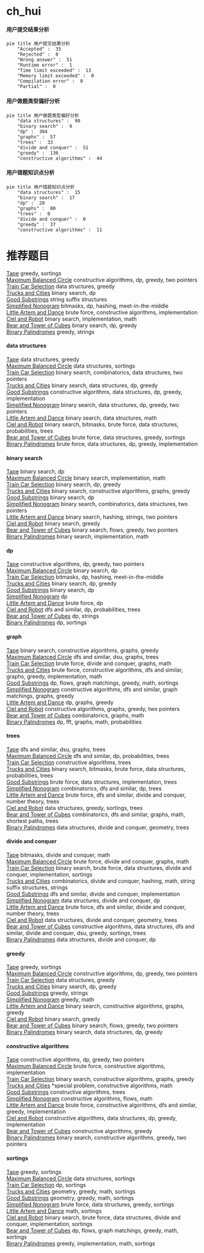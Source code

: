 # ch_hui
<!-- tabs:start -->
#### **用户提交结果分析**

```mermaid
pie title 用户提交结果分析
    "Accepted" :  35
    "Rejected" :  0
    "Wrong answer" :  51
    "Runtime error" :  1
    "Time limit exceeded" :  13
    "Memory limit exceeded" :  0
    "Compilation error" :  0
    "Partial" :  0
```
#### **用户做题类型偏好分析**

```mermaid
pie title 用户做题类型偏好分析
    "data structures" :  90
    "binary search" :  9
    "dp" :  304
    "graphs" :  57
    "trees" :  33
    "divide and conquer" :  51
    "greedy" :  136
    "constructive algorithms" :  44
```
#### **用户错题知识点分析**

```mermaid
pie title 用户错题知识点分析
    "data structures" :  15
    "binary search" :  17
    "dp" :  20
    "graphs" :  00
    "trees" :  0
    "divide and conquer" :  0
    "greedy" :  37
    "constructive algorithms" :  11
```
<!-- tabs:end -->
# 推荐题目
[Tape](http://codeforces.com/problemset/problem/1110/B)		greedy,
                        sortings		  
[Maximum Balanced Circle](http://codeforces.com/problemset/problem/1157/F)		constructive algorithms,
                        dp,
                        greedy,
                        two pointers		  
[Train Car Selection](http://codeforces.com/problemset/problem/1137/E)		data structures,
                        greedy		  
[Trucks and Cities](http://codeforces.com/problemset/problem/1101/F)		binary search,
                        dp		  
[Good Substrings](http://codeforces.com/problemset/problem/316/G2)		string suffix structures		  
[Simplified Nonogram](http://codeforces.com/problemset/problem/534/F)		bitmasks,
                        dp,
                        hashing,
                        meet-in-the-middle		  
[Little Artem and Dance](https://codeforces.com/contest/669/problem/D)		brute force,
                        constructive algorithms,
                        implementation		  
[Ciel and Robot](http://codeforces.com/problemset/problem/321/A)		binary search,
                        implementation,
                        math		  
[Bear and Tower of Cubes](http://codeforces.com/problemset/problem/679/B)		binary search,
                        dp,
                        greedy		  
[Binary Palindromes](http://codeforces.com/problemset/problem/1251/B)		greedy,
                        strings		  
<!-- tabs:start -->
#### **data structures**
[Tape](http://codeforces.com/problemset/problem/1137/E)		data structures,
                        greedy		  
[Maximum Balanced Circle](http://codeforces.com/problemset/problem/173/E)		data structures,
                        sortings		  
[Train Car Selection](http://codeforces.com/problemset/problem/1167/E)		binary search,
                        combinatorics,
                        data structures,
                        two pointers		  
[Trucks and Cities](https://codeforces.com/contest/1314/problem/E)		binary search,
                        data structures,
                        dp,
                        greedy		  
[Good Substrings](https://codeforces.com/contest/1480/problem/D2)		constructive algorithms,
                        data structures,
                        dp,
                        greedy,
                        implementation		  
[Simplified Nonogram](http://codeforces.com/problemset/problem/1492/C)		binary search,
                        data structures,
                        dp,
                        greedy,
                        two pointers		  
[Little Artem and Dance](http://codeforces.com/problemset/problem/1490/G)		binary search,
                        data structures,
                        math		  
[Ciel and Robot](http://codeforces.com/problemset/problem/1479/D)		binary search,
                        bitmasks,
                        brute force,
                        data structures,
                        probabilities,
                        trees		  
[Bear and Tower of Cubes](http://codeforces.com/problemset/problem/1497/A)		brute force,
                        data structures,
                        greedy,
                        sortings		  
[Binary Palindromes](http://codeforces.com/problemset/problem/1491/C)		brute force,
                        data structures,
                        dp,
                        greedy,
                        implementation		  
#### **binary search**
[Tape](http://codeforces.com/problemset/problem/1101/F)		binary search,
                        dp		  
[Maximum Balanced Circle](http://codeforces.com/problemset/problem/321/A)		binary search,
                        implementation,
                        math		  
[Train Car Selection](http://codeforces.com/problemset/problem/679/B)		binary search,
                        dp,
                        greedy		  
[Trucks and Cities](http://codeforces.com/problemset/problem/232/A)		binary search,
                        constructive algorithms,
                        graphs,
                        greedy		  
[Good Substrings](http://codeforces.com/problemset/problem/1225/E)		binary search,
                        dp		  
[Simplified Nonogram](http://codeforces.com/problemset/problem/1167/E)		binary search,
                        combinatorics,
                        data structures,
                        two pointers		  
[Little Artem and Dance](http://codeforces.com/problemset/problem/444/D)		binary search,
                        hashing,
                        strings,
                        two pointers		  
[Ciel and Robot](http://codeforces.com/problemset/problem/363/D)		binary search,
                        greedy		  
[Bear and Tower of Cubes](http://codeforces.com/problemset/problem/965/D)		binary search,
                        flows,
                        greedy,
                        two pointers		  
[Binary Palindromes](http://codeforces.com/problemset/problem/837/E)		binary search,
                        implementation,
                        math		  
#### **dp**
[Tape](http://codeforces.com/problemset/problem/1157/F)		constructive algorithms,
                        dp,
                        greedy,
                        two pointers		  
[Maximum Balanced Circle](http://codeforces.com/problemset/problem/1101/F)		binary search,
                        dp		  
[Train Car Selection](http://codeforces.com/problemset/problem/534/F)		bitmasks,
                        dp,
                        hashing,
                        meet-in-the-middle		  
[Trucks and Cities](http://codeforces.com/problemset/problem/679/B)		binary search,
                        dp,
                        greedy		  
[Good Substrings](http://codeforces.com/problemset/problem/1225/E)		binary search,
                        dp		  
[Simplified Nonogram](http://codeforces.com/problemset/problem/204/D)		dp		  
[Little Artem and Dance](http://codeforces.com/problemset/problem/22/B)		brute force,
                        dp		  
[Ciel and Robot](http://codeforces.com/problemset/problem/123/E)		dfs and similar,
                        dp,
                        probabilities,
                        trees		  
[Bear and Tower of Cubes](https://codeforces.com/contest/1337/problem/E)		dp,
                        strings		  
[Binary Palindromes](http://codeforces.com/problemset/problem/38/E)		dp,
                        sortings		  
#### **graph**
[Tape](http://codeforces.com/problemset/problem/232/A)		binary search,
                        constructive algorithms,
                        graphs,
                        greedy		  
[Maximum Balanced Circle](https://codeforces.com/contest/871/problem/C)		dfs and similar,
                        dsu,
                        graphs,
                        trees		  
[Train Car Selection](http://codeforces.com/problemset/problem/1268/D)		brute force,
                        divide and conquer,
                        graphs,
                        math		  
[Trucks and Cities](http://codeforces.com/problemset/problem/1487/C)		brute force,
                        constructive algorithms,
                        dfs and similar,
                        graphs,
                        greedy,
                        implementation,
                        math		  
[Good Substrings](http://codeforces.com/problemset/problem/1437/C)		dp,
                        flows,
                        graph matchings,
                        greedy,
                        math,
                        sortings		  
[Simplified Nonogram](http://codeforces.com/problemset/problem/1470/D)		constructive algorithms,
                        dfs and similar,
                        graph matchings,
                        graphs,
                        greedy		  
[Little Artem and Dance](http://codeforces.com/problemset/problem/1476/C)		dp,
                        graphs,
                        greedy		  
[Ciel and Robot](http://codeforces.com/problemset/problem/1304/D)		constructive algorithms,
                        graphs,
                        greedy,
                        two pointers		  
[Bear and Tower of Cubes](http://codeforces.com/problemset/problem/1475/C)		combinatorics,
                        graphs,
                        math		  
[Binary Palindromes](http://codeforces.com/problemset/problem/553/E)		dp,
                        fft,
                        graphs,
                        math,
                        probabilities		  
#### **trees**
[Tape](https://codeforces.com/contest/871/problem/C)		dfs and similar,
                        dsu,
                        graphs,
                        trees		  
[Maximum Balanced Circle](http://codeforces.com/problemset/problem/123/E)		dfs and similar,
                        dp,
                        probabilities,
                        trees		  
[Train Car Selection](http://codeforces.com/problemset/problem/959/C)		constructive algorithms,
                        trees		  
[Trucks and Cities](http://codeforces.com/problemset/problem/1479/D)		binary search,
                        bitmasks,
                        brute force,
                        data structures,
                        probabilities,
                        trees		  
[Good Substrings](http://codeforces.com/problemset/problem/1511/C)		brute force,
                        data structures,
                        implementation,
                        trees		  
[Simplified Nonogram](http://codeforces.com/problemset/problem/1499/F)		combinatorics,
                        dfs and similar,
                        dp,
                        trees		  
[Little Artem and Dance](http://codeforces.com/problemset/problem/1491/E)		brute force,
                        dfs and similar,
                        divide and conquer,
                        number theory,
                        trees		  
[Ciel and Robot](http://codeforces.com/problemset/problem/1466/D)		data structures,
                        greedy,
                        sortings,
                        trees		  
[Bear and Tower of Cubes](http://codeforces.com/problemset/problem/1495/D)		combinatorics,
                        dfs and similar,
                        graphs,
                        math,
                        shortest paths,
                        trees		  
[Binary Palindromes](http://codeforces.com/problemset/problem/1303/G)		data structures,
                        divide and conquer,
                        geometry,
                        trees		  
#### **divide and conquer**
[Tape](http://codeforces.com/problemset/problem/1261/F)		bitmasks,
                        divide and conquer,
                        math		  
[Maximum Balanced Circle](http://codeforces.com/problemset/problem/1268/D)		brute force,
                        divide and conquer,
                        graphs,
                        math		  
[Train Car Selection](http://codeforces.com/problemset/problem/1461/D)		binary search,
                        brute force,
                        data structures,
                        divide and conquer,
                        implementation,
                        sortings		  
[Trucks and Cities](http://codeforces.com/problemset/problem/1466/G)		combinatorics,
                        divide and conquer,
                        hashing,
                        math,
                        string suffix structures,
                        strings		  
[Good Substrings](http://codeforces.com/problemset/problem/1490/D)		dfs and similar,
                        divide and conquer,
                        implementation		  
[Simplified Nonogram](https://codeforces.com/contest/1483/problem/C)		data structures,
                        divide and conquer,
                        dp		  
[Little Artem and Dance](http://codeforces.com/problemset/problem/1491/E)		brute force,
                        dfs and similar,
                        divide and conquer,
                        number theory,
                        trees		  
[Ciel and Robot](http://codeforces.com/problemset/problem/1303/G)		data structures,
                        divide and conquer,
                        geometry,
                        trees		  
[Bear and Tower of Cubes](http://codeforces.com/problemset/problem/1494/D)		constructive algorithms,
                        data structures,
                        dfs and similar,
                        divide and conquer,
                        dsu,
                        greedy,
                        sortings,
                        trees		  
[Binary Palindromes](http://codeforces.com/problemset/problem/1482/E)		data structures,
                        divide and conquer,
                        dp		  
#### **greedy**
[Tape](http://codeforces.com/problemset/problem/1110/B)		greedy,
                        sortings		  
[Maximum Balanced Circle](http://codeforces.com/problemset/problem/1157/F)		constructive algorithms,
                        dp,
                        greedy,
                        two pointers		  
[Train Car Selection](http://codeforces.com/problemset/problem/1137/E)		data structures,
                        greedy		  
[Trucks and Cities](http://codeforces.com/problemset/problem/679/B)		binary search,
                        dp,
                        greedy		  
[Good Substrings](http://codeforces.com/problemset/problem/1251/B)		greedy,
                        strings		  
[Simplified Nonogram](http://codeforces.com/problemset/problem/62/A)		greedy,
                        math		  
[Little Artem and Dance](http://codeforces.com/problemset/problem/232/A)		binary search,
                        constructive algorithms,
                        graphs,
                        greedy		  
[Ciel and Robot](http://codeforces.com/problemset/problem/363/D)		binary search,
                        greedy		  
[Bear and Tower of Cubes](http://codeforces.com/problemset/problem/965/D)		binary search,
                        flows,
                        greedy,
                        two pointers		  
[Binary Palindromes](https://codeforces.com/contest/1314/problem/E)		binary search,
                        data structures,
                        dp,
                        greedy		  
#### **constructive algorithms**
[Tape](http://codeforces.com/problemset/problem/1157/F)		constructive algorithms,
                        dp,
                        greedy,
                        two pointers		  
[Maximum Balanced Circle](https://codeforces.com/contest/669/problem/D)		brute force,
                        constructive algorithms,
                        implementation		  
[Train Car Selection](http://codeforces.com/problemset/problem/232/A)		binary search,
                        constructive algorithms,
                        graphs,
                        greedy		  
[Trucks and Cities](http://codeforces.com/problemset/problem/638/A)		*special problem,
                        constructive algorithms,
                        math		  
[Good Substrings](http://codeforces.com/problemset/problem/959/C)		constructive algorithms,
                        trees		  
[Simplified Nonogram](http://codeforces.com/problemset/problem/457/E)		constructive algorithms,
                        flows,
                        math		  
[Little Artem and Dance](http://codeforces.com/problemset/problem/1492/E)		brute force,
                        constructive algorithms,
                        dfs and similar,
                        greedy,
                        implementation		  
[Ciel and Robot](https://codeforces.com/contest/1480/problem/D2)		constructive algorithms,
                        data structures,
                        dp,
                        greedy,
                        implementation		  
[Bear and Tower of Cubes](http://codeforces.com/problemset/problem/1493/A)		constructive algorithms,
                        greedy		  
[Binary Palindromes](http://codeforces.com/problemset/problem/1463/D)		binary search,
                        constructive algorithms,
                        greedy,
                        two pointers		  
#### **sortings**
[Tape](http://codeforces.com/problemset/problem/1110/B)		greedy,
                        sortings		  
[Maximum Balanced Circle](http://codeforces.com/problemset/problem/173/E)		data structures,
                        sortings		  
[Train Car Selection](http://codeforces.com/problemset/problem/38/E)		dp,
                        sortings		  
[Trucks and Cities](https://codeforces.com/contest/1496/problem/C)		geometry,
                        greedy,
                        math,
                        sortings		  
[Good Substrings](http://codeforces.com/problemset/problem/1495/A)		geometry,
                        greedy,
                        math,
                        sortings		  
[Simplified Nonogram](http://codeforces.com/problemset/problem/1497/A)		brute force,
                        data structures,
                        greedy,
                        sortings		  
[Little Artem and Dance](http://codeforces.com/problemset/problem/1427/A)		math,
                        sortings		  
[Ciel and Robot](http://codeforces.com/problemset/problem/1461/D)		binary search,
                        brute force,
                        data structures,
                        divide and conquer,
                        implementation,
                        sortings		  
[Bear and Tower of Cubes](http://codeforces.com/problemset/problem/1437/C)		dp,
                        flows,
                        graph matchings,
                        greedy,
                        math,
                        sortings		  
[Binary Palindromes](http://codeforces.com/problemset/problem/1473/A)		greedy,
                        implementation,
                        math,
                        sortings		  
<!-- tabs:end -->
